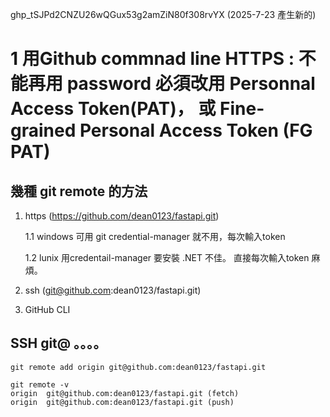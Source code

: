 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
(2025-7-23 產生新的) 


# 1 用Github commnad line HTTPS : 不能再用 password 必須改用 Personnal Access Token(PAT)， 或 Fine-grained Personal Access Token (FG PAT)


## 幾種 git remote 的方法 

1. https (https://github.com/dean0123/fastapi.git)

    1.1 windows 可用 git credential-manager 就不用，每次輸入token

    1.2 lunix 用credentail-manager 要安裝 .NET 不佳。 直接每次輸入token 麻煩。

2. ssh (git@github.com:dean0123/fastapi.git)


3. GitHub CLI






## SSH git@ 。。。。
``` 
git remote add origin git@github.com:dean0123/fastapi.git
```
```
git remote -v
origin  git@github.com:dean0123/fastapi.git (fetch)
origin  git@github.com:dean0123/fastapi.git (push)
```
